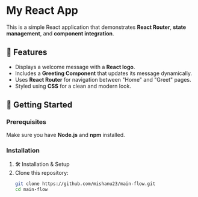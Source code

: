 # My React App

This is a simple React application that demonstrates **React Router**, **state management**, and **component integration**. 

## 🚀 Features
- Displays a welcome message with a **React logo**.
- Includes a **Greeting Component** that updates its message dynamically.
- Uses **React Router** for navigation between "Home" and "Greet" pages.
- Styled using **CSS** for a clean and modern look.

## 📌 Getting Started

### Prerequisites
Make sure you have **Node.js** and **npm** installed.

### Installation
1.  🛠 Installation & Setup
1. Clone this repository:
   ```sh
   git clone https://github.com/mishanu23/main-flow.git
   cd main-flow